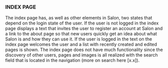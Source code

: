 ### INDEX PAGE
The index page has, as well as other elements in Salon, two states that depend on the login state of the user. If the user is not logged in the index page displays a text that invites the user to register an account at Salon and a link to the about page so that new users quickly get an idea about what Salon is and how they can use it.
If the user is logged in the text on the index page welcomes the user and a list with recently created and edited pages is shown.
The index page does not have much functionality since the discovery of other users, pages and images is all realized with the search field that is located in the navigation (more on search here [x.x]).